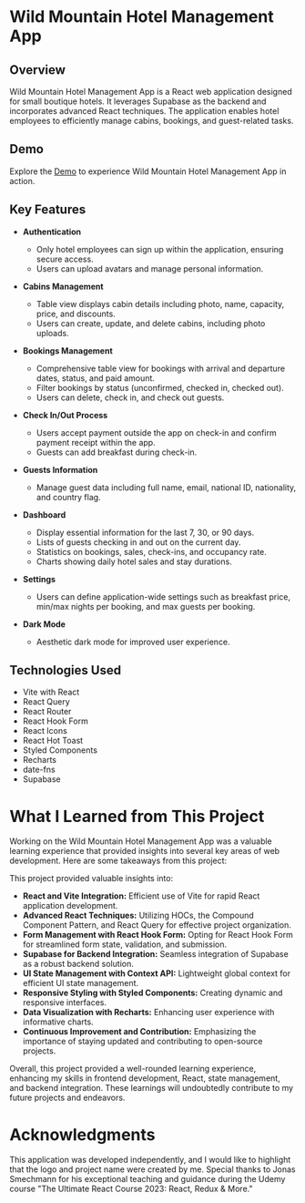 # Wild Mountain Hotel Management App

## Overview
Wild Mountain Hotel Management App is a React web application designed for small boutique hotels. It leverages Supabase as the backend and incorporates advanced React techniques. The application enables hotel employees to efficiently manage cabins, bookings, and guest-related tasks.

## Demo
Explore the [Demo](https://janepark87.github.io/wild-mountain/dashboard) to experience Wild Mountain Hotel Management App in action.

## Key Features
- **Authentication**
  - Only hotel employees can sign up within the application, ensuring secure access.
  - Users can upload avatars and manage personal information.

- **Cabins Management**
  - Table view displays cabin details including photo, name, capacity, price, and discounts.
  - Users can create, update, and delete cabins, including photo uploads.

- **Bookings Management**
  - Comprehensive table view for bookings with arrival and departure dates, status, and paid amount.
  - Filter bookings by status (unconfirmed, checked in, checked out).
  - Users can delete, check in, and check out guests.

- **Check In/Out Process**
  - Users accept payment outside the app on check-in and confirm payment receipt within the app.
  - Guests can add breakfast during check-in.

- **Guests Information**
  - Manage guest data including full name, email, national ID, nationality, and country flag.

- **Dashboard**
  - Display essential information for the last 7, 30, or 90 days.
  - Lists of guests checking in and out on the current day.
  - Statistics on bookings, sales, check-ins, and occupancy rate.
  - Charts showing daily hotel sales and stay durations.

- **Settings**
  - Users can define application-wide settings such as breakfast price, min/max nights per booking, and max guests per booking.

- **Dark Mode**
  - Aesthetic dark mode for improved user experience.

## Technologies Used
- Vite with React
- React Query
- React Router
- React Hook Form
- React Icons
- React Hot Toast
- Styled Components
- Recharts
- date-fns
- Supabase

# What I Learned from This Project

Working on the Wild Mountain Hotel Management App was a valuable learning experience that provided insights into several key areas of web development. Here are some takeaways from this project:

This project provided valuable insights into:

- **React and Vite Integration:** Efficient use of Vite for rapid React application development.
- **Advanced React Techniques:** Utilizing HOCs, the Compound Component Pattern, and React Query for effective project organization.
- **Form Management with React Hook Form:** Opting for React Hook Form for streamlined form state, validation, and submission.
- **Supabase for Backend Integration:** Seamless integration of Supabase as a robust backend solution.
- **UI State Management with Context API:** Lightweight global context for efficient UI state management.
- **Responsive Styling with Styled Components:** Creating dynamic and responsive interfaces.
- **Data Visualization with Recharts:** Enhancing user experience with informative charts.
- **Continuous Improvement and Contribution:** Emphasizing the importance of staying updated and contributing to open-source projects.

Overall, this project provided a well-rounded learning experience, enhancing my skills in frontend development, React, state management, and backend integration. These learnings will undoubtedly contribute to my future projects and endeavors.

# Acknowledgments

This application was developed independently, and I would like to highlight that the logo and project name were created by me. Special thanks to Jonas Smechmann for his exceptional teaching and guidance during the Udemy course "The Ultimate React Course 2023: React, Redux & More."


